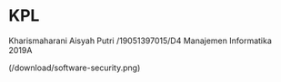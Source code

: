 # KPL
Kharismaharani Aisyah Putri /19051397015/D4 Manajemen Informatika 2019A

(/download/software-security.png)

